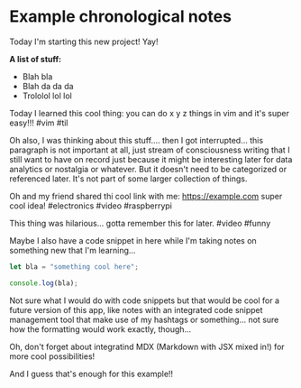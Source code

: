 # Example chronological notes

Today I'm starting this new project! Yay! 

**A list of stuff:**

  - Blah bla
  - Blah da da da
  - Trololol lol lol

Today I learned this cool thing: you can do x y z things in vim and it's super easy!!! #vim #til

Oh also, I was thinking about this stuff.... then I got interrupted... this paragraph is not important at all, just stream of consciousness writing that I still want to have on record just because it might be interesting later for data analytics or nostalgia or whatever. But it doesn't need to be categorized or referenced later. It's not part of some larger collection of things.

Oh and my friend shared thi cool link with me: https://example.com super cool idea! #electronics #video #raspberrypi

This thing was hilarious... gotta remember this for later. #video #funny

Maybe I also have a code snippet in here while I'm taking notes on something new that I'm learning...

```javascript
let bla = "something cool here";

console.log(bla);
```

Not sure what I would do with code snippets but that would be cool for a future version of this app, like notes with an integrated code snippet management tool that make use of my hashtags or something... not sure how the formatting would work exactly, though...

Oh, don't forget about integratind MDX (Markdown with JSX mixed in!) for more cool possibilities!

And I guess that's enough for this example!!

